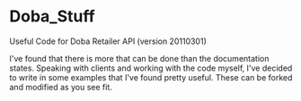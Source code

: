 # Doba_Stuff
Useful Code for Doba Retailer API (version 20110301)

I've found that there is more that can be done than the documentation states. Speaking with clients and working with the code myself, I've decided to write in some examples that I've found pretty useful. These can be forked and modified as you see fit.
